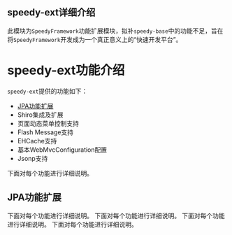 speedy-ext详细介绍
----
此模块为`SpeedyFramework`功能扩展模块，拟补`speedy-base`中的功能不足，旨在将`SpeedyFramework`开发成为一个真正意义上的“快速开发平台”。

# speedy-ext功能介绍

`speedy-ext`提供的功能如下：
- [JPA功能扩展](#user-content-jpa功能扩展)
- Shiro集成及扩展
- 页面动态菜单控制支持
- Flash Message支持
- EHCache支持
- 基本WebMvcConfiguration配置
- Jsonp支持

下面对每个功能进行详细说明。

## JPA功能扩展
下面对每个功能进行详细说明。
下面对每个功能进行详细说明。
下面对每个功能进行详细说明。
下面对每个功能进行详细说明。
